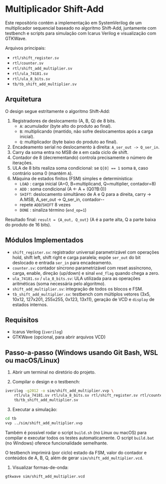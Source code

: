 # Multiplicador Shift-Add

Este repositório contém a implementação em SystemVerilog de um multiplicador sequencial baseado no algoritmo Shift-Add, juntamente com testbench e scripts para simulação com Icarus Verilog e visualização com GTKWave.

Arquivos principais:
- `rtl/shift_register.sv`
- `rtl/counter.sv`
- `rtl/shift_add_multiplier.sv`
- `rtl/ula_74181.sv`
- `rtl/ula_8_bits.sv`
- `tb/tb_shift_add_multiplier.sv`

## Arquitetura

O design segue estritamente o algoritmo Shift-Add:

1. Registradores de deslocamento (A, B, Q) de 8 bits.
	- `A`: acumulador (byte alto do produto ao final).
	- `B`: multiplicando (mantido, não sofre deslocamentos após a carga inicial).
	- `Q`: multiplicador (byte baixo do produto ao final).
2. Encadeamento serial no deslocamento à direita: `A_ser_out -> Q_ser_in`.
3. Carry da soma entra no MSB de `A` em cada ciclo de shift.
4. Contador de 8 (decrementando) controla precisamente o número de iterações.
5. ULA de 8 bits realiza soma condicional: se `Q[0] == 1` soma `B`, caso contrário soma 0 (mantém `A`).
6. Máquina de estados finitos (FSM) simples e determinística:
	- `LOAD` : carga inicial (A=0, B=multiplicand, Q=multiplier, contador=8)
	- `ADD`  : soma condicional (A <- A + (Q0?B:0))
	- `SHIFT`: deslocamento simultâneo de A e Q para a direita, carry -> A.MSB, A_ser_out -> Q_ser_in, contador--
	- repete `ADD`/`SHIFT` 8 vezes
	- `DONE` : sinaliza término (`end_op=1`)

Resultado final: `result = {A_out, Q_out}` (A é a parte alta, Q a parte baixa do produto de 16 bits).

## Módulos Implementados

- `shift_register.sv`: registrador universal parametrizável com operações hold, shift left, shift right e carga paralela; expõe `ser_out` do bit deslocado e entrada `ser_in` para encadeamento.
- `counter.sv`: contador síncrono parametrizável com reset assíncrono, carga, enable, direção (up/down) e sinal `end_flag` quando chega a zero.
- `ula_74181.sv` / `ula_8_bits.sv`: ULA utilizada para as operações aritméticas (soma necessária pelo algoritmo).
- `shift_add_multiplier.sv`: integração de todos os blocos e FSM.
- `tb_shift_add_multiplier.sv`: testbench com múltiplos vetores (3x5, 10x12, 127x201, 255x255, 0x123, 13x11), geração de VCD e `display` de estados internos.

## Requisitos
- Icarus Verilog (`iverilog`)
- GTKWave (opcional, para abrir arquivos VCD)

## Passo-a-passo (Windows usando Git Bash, WSL ou macOS/Linux)

1) Abrir um terminal no diretório do projeto.

2) Compilar o design e o testbench:

```bash
iverilog -g2012 -o sim/shift_add_multiplier.vvp \
	rtl/ula_74181.sv rtl/ula_8_bits.sv rtl/shift_register.sv rtl/counter.sv rtl/shift_add_multiplier.sv \
	tb/tb_shift_add_multiplier.sv
```

3) Executar a simulação:

```bash
cd tb
vvp ../sim/shift_add_multiplier.vvp
```

Também é possível rodar o script `build.sh` (no Linux ou macOS) para compilar e executar todos os testes automaticamente. O script `build.bat` (no Windows) oferece funcionalidade semelhante.

O testbench imprimirá (por ciclo) estado da FSM, valor do contador e conteúdos de A, B, Q, além de gerar `sim/shift_add_multiplier.vcd`.

1) Visualizar formas-de-onda:

```bash
gtkwave sim/shift_add_multiplier.vcd
```